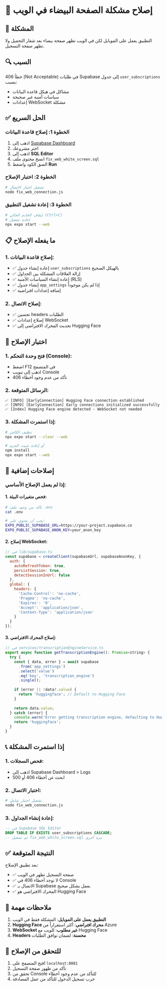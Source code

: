 # 🔧 إصلاح مشكلة الصفحة البيضاء في الويب

## 🚨 المشكلة
التطبيق يعمل على الموبايل لكن في الويب تظهر صفحة بيضاء بعد شعار التحميل ولا تظهر صفحة التسجيل.

## 🔍 السبب
خطأ 406 (Not Acceptable) في طلبات Supabase إلى جدول `user_subscriptions` بسبب:
- مشاكل في هيكل قاعدة البيانات
- سياسات أمنية غير صحيحة
- إعدادات WebSocket مشكلة

## ✅ الحل السريع

### الخطوة 1: إصلاح قاعدة البيانات
1. اذهب إلى [Supabase Dashboard](https://supabase.com/dashboard)
2. اختر مشروعك
3. اذهب إلى **SQL Editor**
4. انسخ محتوى ملف `fix_web_white_screen.sql`
5. الصق الكود واضغط **Run**

### الخطوة 2: اختبار الإصلاح
```bash
# تشغيل اختبار الاتصال
node fix_web_connection.js
```

### الخطوة 3: إعادة تشغيل التطبيق
```bash
# إيقاف الخادم الحالي (Ctrl+C)
# إعادة تشغيل
npx expo start --web
```

## 📋 ما يفعله الإصلاح

### 1. إصلاح قاعدة البيانات:
- ✅ إعادة إنشاء جدول `user_subscriptions` بالهيكل الصحيح
- ✅ إزالة العلاقات المشكلة بين الجداول
- ✅ إعادة إنشاء السياسات الأمنية (RLS)
- ✅ إنشاء جدول `app_settings` إذا لم يكن موجوداً
- ✅ إضافة إعدادات افتراضية

### 2. إصلاح الاتصال:
- ✅ تحسين headers الطلبات
- ✅ إصلاح إعدادات WebSocket
- ✅ تحديث المحرك الافتراضي إلى Hugging Face

## 🧪 اختبار الإصلاح

### 1. فتح وحدة التحكم (Console):
- اضغط F12 في المتصفح
- اذهب إلى تبويب Console
- تأكد من عدم وجود أخطاء 406

### 2. الرسائل المتوقعة:
```
✅ [INFO] [EarlyConnection] Hugging Face connection established
✅ [INFO] [EarlyConnection] Early connections initialized successfully
✅ [Index] Hugging Face engine detected - WebSocket not needed
```

### 3. إذا استمرت المشكلة:
```bash
# تنظيف الكاش
npx expo start --clear --web

# أو إعادة تثبيت الحزم
npm install
npx expo start --web
```

## 🔧 إصلاحات إضافية

### إذا لم يعمل الإصلاح الأساسي:

#### 1. فحص متغيرات البيئة:
```bash
# تأكد من وجود ملف .env
cat .env

# يجب أن يحتوي على:
EXPO_PUBLIC_SUPABASE_URL=https://your-project.supabase.co
EXPO_PUBLIC_SUPABASE_ANON_KEY=your_anon_key
```

#### 2. إصلاح WebSocket:
```javascript
// في lib/supabase.ts
const supabase = createClient(supabaseUrl, supabaseAnonKey, {
  auth: {
    autoRefreshToken: true,
    persistSession: true,
    detectSessionInUrl: false
  },
  global: {
    headers: {
      'Cache-Control': 'no-cache',
      'Pragma': 'no-cache',
      'Expires': '0',
      'Accept': 'application/json',
      'Content-Type': 'application/json'
    }
  }
});
```

#### 3. إصلاح المحرك الافتراضي:
```javascript
// في services/transcriptionEngineService.ts
export async function getTranscriptionEngine(): Promise<string> {
  try {
    const { data, error } = await supabase
      .from('app_settings')
      .select('value')
      .eq('key', 'transcription_engine')
      .single();
    
    if (error || !data?.value) {
      return 'huggingface'; // Default to Hugging Face
    }
    
    return data.value;
  } catch (error) {
    console.warn('Error getting transcription engine, defaulting to Hugging Face:', error);
    return 'huggingface';
  }
}
```

## 📞 إذا استمرت المشكلة

### 1. فحص السجلات:
- اذهب إلى Supabase Dashboard > Logs
- ابحث عن أخطاء 406 أو 500

### 2. اختبار الاتصال:
```bash
# تشغيل اختبار شامل
node fix_web_connection.js
```

### 3. إعادة إنشاء الجداول:
```sql
-- في Supabase SQL Editor
DROP TABLE IF EXISTS user_subscriptions CASCADE;
-- ثم تشغيل fix_web_white_screen.sql مرة أخرى
```

## ✅ النتيجة المتوقعة

بعد تطبيق الإصلاح:
- ✅ صفحة التسجيل تظهر في الويب
- ✅ لا توجد أخطاء 406 في Console
- ✅ الاتصال بـ Supabase يعمل بشكل صحيح
- ✅ المحرك الافتراضي هو Hugging Face

## 🎯 ملاحظات مهمة

1. **التطبيق يعمل على الموبايل**: المشكلة فقط في الويب
2. **Hugging Face محرك افتراضي**: أكثر استقراراً من Azure
3. **WebSocket غير مطلوب**: للويب مع Hugging Face
4. **Headers محسنة**: لضمان توافق الطلبات

## 📱 للتحقق من الإصلاح

1. افتح المتصفح على `localhost:8081`
2. تأكد من ظهور صفحة التسجيل
3. تحقق من Console للتأكد من عدم وجود أخطاء
4. جرب تسجيل الدخول للتأكد من عمل المصادقة 